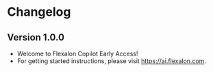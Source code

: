 # Changelog

## Version 1.0.0

- Welcome to Flexalon Copilot Early Access!
- For getting started instructions, please visit https://ai.flexalon.com.